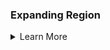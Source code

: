 ### Expanding Region
<details><p>
<summary>Learn More</summary>

```
Keep internal markdown 1 line away from HTML or it will render as plain text.
```
</p></details>
